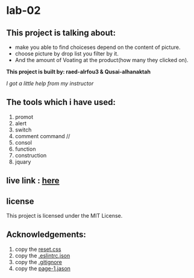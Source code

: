 # lab-02

## This project is talking about:
* make you able to find choiceses depend on the content of picture. 
* choose picture by drop list you filter by it.
* And the amount of Voating at the product(how many they clicked on). 

**This project is built by: raed-alrfou3 & Qusai-alhanaktah**

*I got a little help from my instructor*

## The tools which i have used:
1. promot 
2. alert
3. switch
4. comment command //
5. consol
6. function
7. construction
8. jquary

## live link : [here]( https://qusai-alhanaktah.github.io/lab-02/.)

## license
This project is licensed under the MIT License.

## Acknowledgements:
1. copy the [reset.css](https://meyerweb.com/eric/tools/css/reset/)
2. copy the [.eslintrc.json](https://github.com/LTUC/amman-201d2/blob/master/configs/.eslintrc.json)
3. copy the [.gitignore](https://github.com/LTUC/amman-301d2/blob/master/class-00/lab-d/starter-code/.gitignore)
4. copy the [page-1.jason](https://github.com/LTUC/amman-301d2/blob/master/class-02/lab/starter-code/page-1.json)


